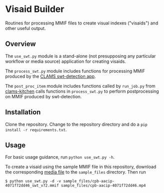 # Visaid Builder
Routines for processing MMIF files to create visual indexes ("visaids") and other useful output.

## Overview

The `use_swt.py` module is a stand-alone (not presupposing any particular workflow or media source) application for creating visaids.

The `process_swt.py` module includes functions for processing MMIF produced by the [CLAMS swt-detection app](https://github.com/clamsproject/app-swt-detection).

The `post_proc_item` module includes functions called by `run_job.py` from [clams-kitchen](https://github.com/WGBH-MLA/clams-kitchen) calls functions in `process_swt.py` to perform postprocessing on MMIF produced by swt-detection.

## Installation

Clone the repository.  Change to the repository directory and do a `pip install -r requirements.txt`.

## Usage

For basic usage guidance, run `python use_swt.py -h`.

To create a visaid using the sample MMIF file in this repository, download the corresponding [media file](https://drive.google.com/file/d/1-sSZxDUf9ZKCseVL_QBpqwQNAaffXRBu/view?usp=sharing) to the `sample_files` directory.  Then run 

```
$ python use_swt.py -d -v sample_files/cpb-aacip-4071f72dd46_swt_v72.mmif sample_files/cpb-aacip-4071f72dd46.mp4
```



